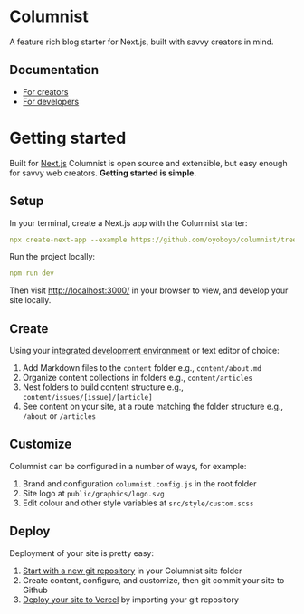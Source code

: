 # Columnist

A feature rich blog starter for Next.js, built with savvy creators in mind.

## Documentation

- [For creators](https://www.notion.so/For-creators-b2dafe28cee74b7aaa4d1fe97eb8c0df)
- [For developers](https://www.notion.so/For-developers-3b5f7eb718a743c9a15b97762b1f114d)

# Getting started

Built for [Next.js](https://nextjs.org/) Columnist is open source and extensible, but easy enough for savvy web creators. **Getting started is simple.**

## Setup

In your terminal, create a Next.js app with the Columnist starter:

```yaml
npx create-next-app --example https://github.com/oyoboyo/columnist/tree/workspace/starters/starter
```

Run the project locally:

```yaml
npm run dev
```

Then visit [http://localhost:3000/](http://localhost:3000/) in your browser to view, and develop your site locally.

## Create

Using your [integrated development environment](https://code.visualstudio.com/) or text editor of choice:

1. Add Markdown files to the `content` folder e.g., `content/about.md`
2. Organize content collections in folders e.g., `content/articles`
3. Nest folders to build content structure e.g., `content/issues/[issue]/[article]`
4. See content on your site, at a route matching the folder structure e.g., `/about` or `/articles`

## Customize

Columnist can be configured in a number of ways, for example:

1. Brand and configuration `columnist.config.js` in the root folder
2. Site logo at `public/graphics/logo.svg`
3. Edit colour and other style variables at `src/style/custom.scss`

## Deploy

Deployment of your site is pretty easy:

1. [Start with a new git repository](https://kbroman.org/github_tutorial/pages/init.html) in your Columnist site folder
2. Create content, configure, and customize, then git commit your site to Github
3. [Deploy your site to Vercel](https://vercel.com/guides/deploying-react-with-vercel) by importing your git repository
